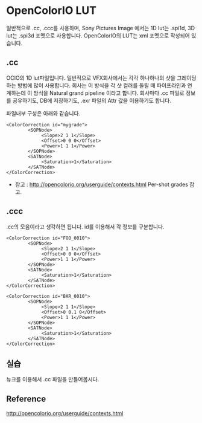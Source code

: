# OpenColorIO LUT
일반적으로 .cc, .ccc를 사용하며, Sony Pictures Image 에서는 1D lut는 .spi1d, 3D lut는 .spi3d 포멧으로 사용합니다.
OpenColorIO의 LUT는 xml 포멧으로 작성되어 있습니다.

## .cc
OCIO의 1D lut파일입니다.
일반적으로 VFX회사에서는 각각 하나하나의 샷을 그레이딩 하는 방법에 많이 사용합니다.
회사는 이 방식을 각 샷 컬러를 돌릴 때 파이프라인과 연계하는데 이 방식을 Natural grand pipeline 이라고 합니다.
회사마다 .cc 파일로 정보를 공유하기도, DB에 저장하기도, .exr 파일의 Attr 값을 이용하기도 합니다.

파일내부 구성은 아래와 같습니다.
```
<ColorCorrection id="mygrade">
        <SOPNode>
             <Slope>2 1 1</Slope>
             <Offset>0 0 0</Offset>
             <Power>1 1 1</Power>
        </SOPNode>
        <SATNode>
             <Saturation>1</Saturation>
        </SATNode>
</ColorCorrection>
```

- 참고 : http://opencolorio.org/userguide/contexts.html Per-shot grades 참고.

## .ccc
.cc의 모음이라고 생각하면 됩니다. id를 이용해서 각 정보를 구분합니다.

```
<ColorCorrection id="FOO_0010">
        <SOPNode>
             <Slope>2 1 1</Slope>
             <Offset>0 0 0</Offset>
             <Power>1 1 1</Power>
        </SOPNode>
        <SATNode>
             <Saturation>1</Saturation>
        </SATNode>
</ColorCorrection>

<ColorCorrection id="BAR_0010">
        <SOPNode>
             <Slope>2 1 1</Slope>
             <Offset>0 0.1 0</Offset>
             <Power>1 1 1</Power>
        </SOPNode>
        <SATNode>
             <Saturation>1</Saturation>
        </SATNode>
</ColorCorrection>
```

## 실습
뉴크를 이용해서 .cc 파일을 만들어봅시다.

## Reference
http://opencolorio.org/userguide/contexts.html